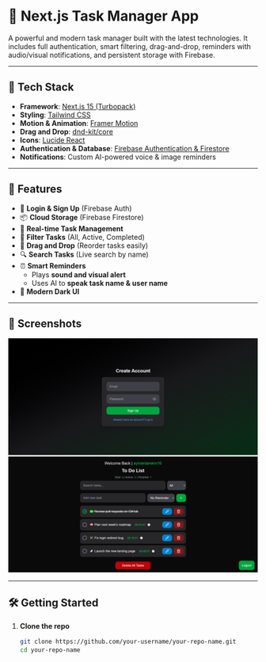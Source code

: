 # 📝 Next.js Task Manager App

A powerful and modern task manager built with the latest technologies. It includes full authentication, smart filtering, drag-and-drop, reminders with audio/visual notifications, and persistent storage with Firebase.

---

## 🚀 Tech Stack

- **Framework**: [Next.js 15 (Turbopack)](https://nextjs.org/)
- **Styling**: [Tailwind CSS](https://tailwindcss.com/)
- **Motion & Animation**: [Framer Motion](https://www.framer.com/motion/)
- **Drag and Drop**: [dnd-kit/core](https://dndkit.com/)
- **Icons**: [Lucide React](https://lucide.dev/)
- **Authentication & Database**: [Firebase Authentication & Firestore](https://firebase.google.com/)
- **Notifications**: Custom AI-powered voice & image reminders

---

## 🔐 Features

- 🔑 **Login & Sign Up** (Firebase Auth)
- 📦 **Cloud Storage** (Firebase Firestore)
- 📂 **Real-time Task Management**
- 🎯 **Filter Tasks** (All, Active, Completed)
- 🔄 **Drag and Drop** (Reorder tasks easily)
- 🔍 **Search Tasks** (Live search by name)
- ⏰ **Smart Reminders**
  - Plays **sound and visual alert**
  - Uses AI to **speak task name & user name**
- 🌙 **Modern Dark UI**

---

## 📸 Screenshots

![App Screenshot](./screenshot1.png)
![App Screenshot](./screenshot2.png)


---

## 🛠️ Getting Started

1. **Clone the repo**  
   ```bash
   git clone https://github.com/your-username/your-repo-name.git
   cd your-repo-name
